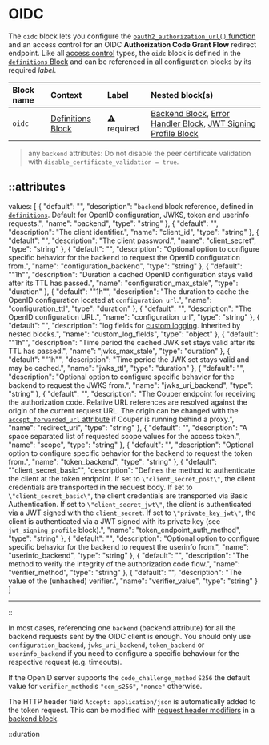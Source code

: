 # OIDC

The `oidc` block lets you configure the [`oauth2_authorization_url()` function](/configuration/functions) and an access
control for an OIDC **Authorization Code Grant Flow** redirect endpoint.
Like all [access control](../access-control) types, the `oidc` block is defined in the [`definitions` Block](definitions) and can be referenced in all configuration blocks by its required _label_.

| Block name | Context                                 | Label            | Nested block(s)                                                                                                  |
|:-----------|:----------------------------------------|:-----------------|:-----------------------------------------------------------------------------------------------------------------|
| `oidc`     | [Definitions Block](definitions)        | &#9888; required | [Backend Block](backend), [Error Handler Block](error_handler), [JWT Signing Profile Block](jwt_signing_profile) |

> any `backend` attributes: Do not disable the peer certificate validation with `disable_certificate_validation = true`.

::attributes
---
values: [
  {
    "default": "",
    "description": "`backend` block reference, defined in [`definitions`](definitions). Default for OpenID configuration, JWKS, token and userinfo requests.",
    "name": "backend",
    "type": "string"
  },
  {
    "default": "",
    "description": "The client identifier.",
    "name": "client_id",
    "type": "string"
  },
  {
    "default": "",
    "description": "The client password.",
    "name": "client_secret",
    "type": "string"
  },
  {
    "default": "",
    "description": "Optional option to configure specific behavior for the backend to request the OpenID configuration from.",
    "name": "configuration_backend",
    "type": "string"
  },
  {
    "default": "\"1h\"",
    "description": "Duration a cached OpenID configuration stays valid after its TTL has passed.",
    "name": "configuration_max_stale",
    "type": "duration"
  },
  {
    "default": "\"1h\"",
    "description": "The duration to cache the OpenID configuration located at `configuration_url`.",
    "name": "configuration_ttl",
    "type": "duration"
  },
  {
    "default": "",
    "description": "The OpenID configuration URL.",
    "name": "configuration_url",
    "type": "string"
  },
  {
    "default": "",
    "description": "log fields for [custom logging](/observation/logging#custom-logging). Inherited by nested blocks.",
    "name": "custom_log_fields",
    "type": "object"
  },
  {
    "default": "\"1h\"",
    "description": "Time period the cached JWK set stays valid after its TTL has passed.",
    "name": "jwks_max_stale",
    "type": "duration"
  },
  {
    "default": "\"1h\"",
    "description": "Time period the JWK set stays valid and may be cached.",
    "name": "jwks_ttl",
    "type": "duration"
  },
  {
    "default": "",
    "description": "Optional option to configure specific behavior for the backend to request the JWKS from.",
    "name": "jwks_uri_backend",
    "type": "string"
  },
  {
    "default": "",
    "description": "The Couper endpoint for receiving the authorization code. Relative URL references are resolved against the origin of the current request URL. The origin can be changed with the [`accept_forwarded_url` attribute](settings) if Couper is running behind a proxy.",
    "name": "redirect_uri",
    "type": "string"
  },
  {
    "default": "",
    "description": "A space separated list of requested scope values for the access token.",
    "name": "scope",
    "type": "string"
  },
  {
    "default": "",
    "description": "Optional option to configure specific behavior for the backend to request the token from.",
    "name": "token_backend",
    "type": "string"
  },
  {
    "default": "\"client_secret_basic\"",
    "description": "Defines the method to authenticate the client at the token endpoint. If set to `\"client_secret_post\"`, the client credentials are transported in the request body. If set to `\"client_secret_basic\"`, the client credentials are transported via Basic Authentication. If set to `\"client_secret_jwt\"`, the client is authenticated via a JWT signed with the `client_secret`. If set to `\"private_key_jwt\"`, the client is authenticated via a JWT signed with its private key (see `jwt_signing_profile` block).",
    "name": "token_endpoint_auth_method",
    "type": "string"
  },
  {
    "default": "",
    "description": "Optional option to configure specific behavior for the backend to request the userinfo from.",
    "name": "userinfo_backend",
    "type": "string"
  },
  {
    "default": "",
    "description": "The method to verify the integrity of the authorization code flow.",
    "name": "verifier_method",
    "type": "string"
  },
  {
    "default": "",
    "description": "The value of the (unhashed) verifier.",
    "name": "verifier_value",
    "type": "string"
  }
]

---
::

In most cases, referencing one `backend` (backend attribute) for all the backend requests sent by the OIDC client is enough.
You should only use `configuration_backend`, `jwks_uri_backend`, `token_backend` or `userinfo_backend` if you need to configure a specific behaviour for the respective request (e.g. timeouts).

If the OpenID server supports the `code_challenge_method` `S256` the default value for `verifier_method`is `"ccm_s256"`, `"nonce"` otherwise.

The HTTP header field `Accept: application/json` is automatically added to the token request. This can be modified with [request header modifiers](../modifiers#request-header) in a [backend block](backend).


::duration
